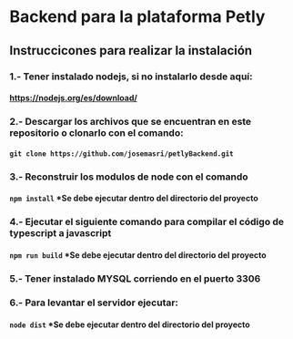 # Backend para la plataforma Petly
## Instruccicones para realizar la instalación
### 1.- Tener instalado nodejs, si no instalarlo desde aquí:
#### https://nodejs.org/es/download/
### 2.- Descargar los archivos que se encuentran en este repositorio o clonarlo con el comando:
#### ``git clone https://github.com/josemasri/petlyBackend.git``
### 3.- Reconstruir los modulos de node con el comando
#### ``npm install`` *Se debe ejecutar dentro del directorio del proyecto
### 4.- Ejecutar el siguiente comando para compilar el código de typescript a javascript
#### ``npm run build`` *Se debe ejecutar dentro del directorio del proyecto
### 5.- Tener instalado MYSQL corriendo en el puerto 3306

### 6.- Para levantar el servidor ejecutar:
#### ``node dist`` *Se debe ejecutar dentro del directorio del proyecto
